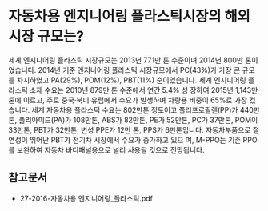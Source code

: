 # 자동차용 엔지니어링 플라스틱시장의 해외 시장 규모는?

세계 엔지니어링 플라스틱 시장규모는 2013년 771만 톤 수준이며 2014년 800만 톤이었습니다. 2014년
기준 엔지니어링 플라스틱 시장규모에서 PC(43%)가 가장 큰 규모를 차지하였고 PA(29%), POM(12%),
PBT(11%) 순이었습니다. 세계 엔지니어링 플라스틱 소재 수요는 2010년 879만 톤 수준에서 연간 5.4% 성
장하여 2015년 1,143만 톤에 이르고, 주로 중국·북미·유럽에서 수요가 발생하며 차량용 비중이 65%로
가장 컸습니다. 세계 자동차용 플라스틱 수요는 802만톤 정도이고 폴리프로필렌(PP)가 440만톤, 폴리아미드(PA)가
108만톤, ABS가 82만톤, PE가 52만톤, PC가 37만톤, POM이 33만톤, PBT가 32만톤, 변성 PPE가 12만
톤, PPS가 6만톤입니다. 자동차부품으로 절연성이 뛰어난 PBT가 전기차 시장에서 수요가 증가하고 있으
며, M-PPO는 기존 PPO를 보완하여 자동차 바디패널용으로 널리 사용될 것으로 전망됩니다. 

## 참고문서
- 27-2016-자동차용 엔지니어링_플라스틱.pdf